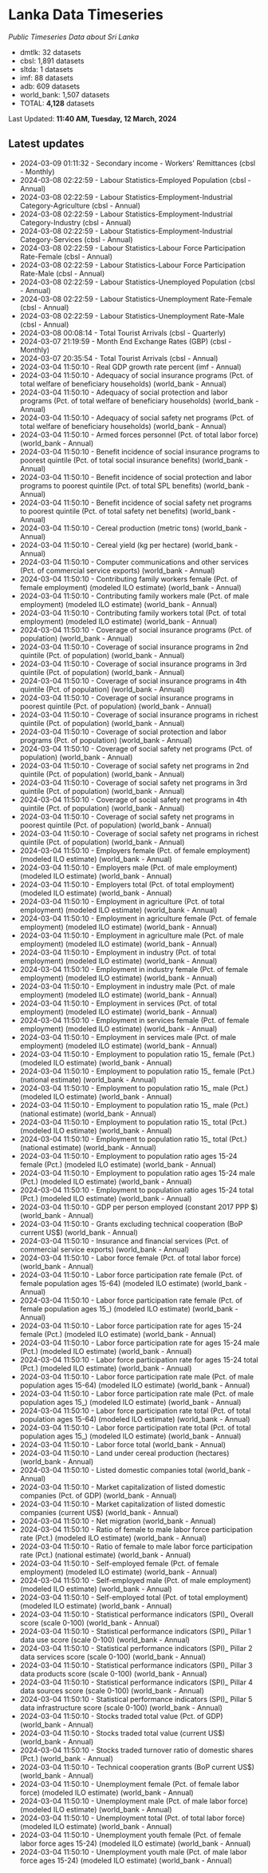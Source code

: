 # Lanka Data Timeseries
*Public Timeseries Data about Sri Lanka*

* dmtlk: 32 datasets
* cbsl: 1,891 datasets
* sltda: 1 datasets
* imf: 88 datasets
* adb: 609 datasets
* world_bank: 1,507 datasets
* TOTAL: **4,128** datasets

Last Updated: **11:40 AM, Tuesday, 12 March, 2024**

## Latest updates

* 2024-03-09 01:11:32 - Secondary income - Workers' Remittances (cbsl - Monthly)
* 2024-03-08 02:22:59 - Labour Statistics-Employed Population (cbsl - Annual)
* 2024-03-08 02:22:59 - Labour Statistics-Employment-Industrial Category-Agriculture (cbsl - Annual)
* 2024-03-08 02:22:59 - Labour Statistics-Employment-Industrial Category-Industry (cbsl - Annual)
* 2024-03-08 02:22:59 - Labour Statistics-Employment-Industrial Category-Services (cbsl - Annual)
* 2024-03-08 02:22:59 - Labour Statistics-Labour Force Participation Rate-Female (cbsl - Annual)
* 2024-03-08 02:22:59 - Labour Statistics-Labour Force Participation Rate-Male (cbsl - Annual)
* 2024-03-08 02:22:59 - Labour Statistics-Unemployed Population (cbsl - Annual)
* 2024-03-08 02:22:59 - Labour Statistics-Unemployment Rate-Female (cbsl - Annual)
* 2024-03-08 02:22:59 - Labour Statistics-Unemployment Rate-Male (cbsl - Annual)
* 2024-03-08 00:08:14 - Total Tourist Arrivals (cbsl - Quarterly)
* 2024-03-07 21:19:59 - Month End Exchange Rates (GBP) (cbsl - Monthly)
* 2024-03-07 20:35:54 - Total Tourist Arrivals (cbsl - Annual)
* 2024-03-04 11:50:10 - Real GDP growth rate percent (imf - Annual)
* 2024-03-04 11:50:10 - Adequacy of social insurance programs (Pct. of total welfare of beneficiary households) (world_bank - Annual)
* 2024-03-04 11:50:10 - Adequacy of social protection and labor programs (Pct. of total welfare of beneficiary households) (world_bank - Annual)
* 2024-03-04 11:50:10 - Adequacy of social safety net programs (Pct. of total welfare of beneficiary households) (world_bank - Annual)
* 2024-03-04 11:50:10 - Armed forces personnel (Pct. of total labor force) (world_bank - Annual)
* 2024-03-04 11:50:10 - Benefit incidence of social insurance programs to poorest quintile (Pct. of total social insurance benefits) (world_bank - Annual)
* 2024-03-04 11:50:10 - Benefit incidence of social protection and labor programs to poorest quintile (Pct. of total SPL benefits) (world_bank - Annual)
* 2024-03-04 11:50:10 - Benefit incidence of social safety net programs to poorest quintile (Pct. of total safety net benefits) (world_bank - Annual)
* 2024-03-04 11:50:10 - Cereal production (metric tons) (world_bank - Annual)
* 2024-03-04 11:50:10 - Cereal yield (kg per hectare) (world_bank - Annual)
* 2024-03-04 11:50:10 - Computer communications and other services (Pct. of commercial service exports) (world_bank - Annual)
* 2024-03-04 11:50:10 - Contributing family workers female (Pct. of female employment) (modeled ILO estimate) (world_bank - Annual)
* 2024-03-04 11:50:10 - Contributing family workers male (Pct. of male employment) (modeled ILO estimate) (world_bank - Annual)
* 2024-03-04 11:50:10 - Contributing family workers total (Pct. of total employment) (modeled ILO estimate) (world_bank - Annual)
* 2024-03-04 11:50:10 - Coverage of social insurance programs (Pct. of population) (world_bank - Annual)
* 2024-03-04 11:50:10 - Coverage of social insurance programs in 2nd quintile (Pct. of population) (world_bank - Annual)
* 2024-03-04 11:50:10 - Coverage of social insurance programs in 3rd quintile (Pct. of population) (world_bank - Annual)
* 2024-03-04 11:50:10 - Coverage of social insurance programs in 4th quintile (Pct. of population) (world_bank - Annual)
* 2024-03-04 11:50:10 - Coverage of social insurance programs in poorest quintile (Pct. of population) (world_bank - Annual)
* 2024-03-04 11:50:10 - Coverage of social insurance programs in richest quintile (Pct. of population) (world_bank - Annual)
* 2024-03-04 11:50:10 - Coverage of social protection and labor programs (Pct. of population) (world_bank - Annual)
* 2024-03-04 11:50:10 - Coverage of social safety net programs (Pct. of population) (world_bank - Annual)
* 2024-03-04 11:50:10 - Coverage of social safety net programs in 2nd quintile (Pct. of population) (world_bank - Annual)
* 2024-03-04 11:50:10 - Coverage of social safety net programs in 3rd quintile (Pct. of population) (world_bank - Annual)
* 2024-03-04 11:50:10 - Coverage of social safety net programs in 4th quintile (Pct. of population) (world_bank - Annual)
* 2024-03-04 11:50:10 - Coverage of social safety net programs in poorest quintile (Pct. of population) (world_bank - Annual)
* 2024-03-04 11:50:10 - Coverage of social safety net programs in richest quintile (Pct. of population) (world_bank - Annual)
* 2024-03-04 11:50:10 - Employers female (Pct. of female employment) (modeled ILO estimate) (world_bank - Annual)
* 2024-03-04 11:50:10 - Employers male (Pct. of male employment) (modeled ILO estimate) (world_bank - Annual)
* 2024-03-04 11:50:10 - Employers total (Pct. of total employment) (modeled ILO estimate) (world_bank - Annual)
* 2024-03-04 11:50:10 - Employment in agriculture (Pct. of total employment) (modeled ILO estimate) (world_bank - Annual)
* 2024-03-04 11:50:10 - Employment in agriculture female (Pct. of female employment) (modeled ILO estimate) (world_bank - Annual)
* 2024-03-04 11:50:10 - Employment in agriculture male (Pct. of male employment) (modeled ILO estimate) (world_bank - Annual)
* 2024-03-04 11:50:10 - Employment in industry (Pct. of total employment) (modeled ILO estimate) (world_bank - Annual)
* 2024-03-04 11:50:10 - Employment in industry female (Pct. of female employment) (modeled ILO estimate) (world_bank - Annual)
* 2024-03-04 11:50:10 - Employment in industry male (Pct. of male employment) (modeled ILO estimate) (world_bank - Annual)
* 2024-03-04 11:50:10 - Employment in services (Pct. of total employment) (modeled ILO estimate) (world_bank - Annual)
* 2024-03-04 11:50:10 - Employment in services female (Pct. of female employment) (modeled ILO estimate) (world_bank - Annual)
* 2024-03-04 11:50:10 - Employment in services male (Pct. of male employment) (modeled ILO estimate) (world_bank - Annual)
* 2024-03-04 11:50:10 - Employment to population ratio 15_ female (Pct.) (modeled ILO estimate) (world_bank - Annual)
* 2024-03-04 11:50:10 - Employment to population ratio 15_ female (Pct.) (national estimate) (world_bank - Annual)
* 2024-03-04 11:50:10 - Employment to population ratio 15_ male (Pct.) (modeled ILO estimate) (world_bank - Annual)
* 2024-03-04 11:50:10 - Employment to population ratio 15_ male (Pct.) (national estimate) (world_bank - Annual)
* 2024-03-04 11:50:10 - Employment to population ratio 15_ total (Pct.) (modeled ILO estimate) (world_bank - Annual)
* 2024-03-04 11:50:10 - Employment to population ratio 15_ total (Pct.) (national estimate) (world_bank - Annual)
* 2024-03-04 11:50:10 - Employment to population ratio ages 15-24 female (Pct.) (modeled ILO estimate) (world_bank - Annual)
* 2024-03-04 11:50:10 - Employment to population ratio ages 15-24 male (Pct.) (modeled ILO estimate) (world_bank - Annual)
* 2024-03-04 11:50:10 - Employment to population ratio ages 15-24 total (Pct.) (modeled ILO estimate) (world_bank - Annual)
* 2024-03-04 11:50:10 - GDP per person employed (constant 2017 PPP $) (world_bank - Annual)
* 2024-03-04 11:50:10 - Grants excluding technical cooperation (BoP current US$) (world_bank - Annual)
* 2024-03-04 11:50:10 - Insurance and financial services (Pct. of commercial service exports) (world_bank - Annual)
* 2024-03-04 11:50:10 - Labor force female (Pct. of total labor force) (world_bank - Annual)
* 2024-03-04 11:50:10 - Labor force participation rate female (Pct. of female population ages 15-64) (modeled ILO estimate) (world_bank - Annual)
* 2024-03-04 11:50:10 - Labor force participation rate female (Pct. of female population ages 15_) (modeled ILO estimate) (world_bank - Annual)
* 2024-03-04 11:50:10 - Labor force participation rate for ages 15-24 female (Pct.) (modeled ILO estimate) (world_bank - Annual)
* 2024-03-04 11:50:10 - Labor force participation rate for ages 15-24 male (Pct.) (modeled ILO estimate) (world_bank - Annual)
* 2024-03-04 11:50:10 - Labor force participation rate for ages 15-24 total (Pct.) (modeled ILO estimate) (world_bank - Annual)
* 2024-03-04 11:50:10 - Labor force participation rate male (Pct. of male population ages 15-64) (modeled ILO estimate) (world_bank - Annual)
* 2024-03-04 11:50:10 - Labor force participation rate male (Pct. of male population ages 15_) (modeled ILO estimate) (world_bank - Annual)
* 2024-03-04 11:50:10 - Labor force participation rate total (Pct. of total population ages 15-64) (modeled ILO estimate) (world_bank - Annual)
* 2024-03-04 11:50:10 - Labor force participation rate total (Pct. of total population ages 15_) (modeled ILO estimate) (world_bank - Annual)
* 2024-03-04 11:50:10 - Labor force total (world_bank - Annual)
* 2024-03-04 11:50:10 - Land under cereal production (hectares) (world_bank - Annual)
* 2024-03-04 11:50:10 - Listed domestic companies total (world_bank - Annual)
* 2024-03-04 11:50:10 - Market capitalization of listed domestic companies (Pct. of GDP) (world_bank - Annual)
* 2024-03-04 11:50:10 - Market capitalization of listed domestic companies (current US$) (world_bank - Annual)
* 2024-03-04 11:50:10 - Net migration (world_bank - Annual)
* 2024-03-04 11:50:10 - Ratio of female to male labor force participation rate (Pct.) (modeled ILO estimate) (world_bank - Annual)
* 2024-03-04 11:50:10 - Ratio of female to male labor force participation rate (Pct.) (national estimate) (world_bank - Annual)
* 2024-03-04 11:50:10 - Self-employed female (Pct. of female employment) (modeled ILO estimate) (world_bank - Annual)
* 2024-03-04 11:50:10 - Self-employed male (Pct. of male employment) (modeled ILO estimate) (world_bank - Annual)
* 2024-03-04 11:50:10 - Self-employed total (Pct. of total employment) (modeled ILO estimate) (world_bank - Annual)
* 2024-03-04 11:50:10 - Statistical performance indicators (SPI)_ Overall score (scale 0-100) (world_bank - Annual)
* 2024-03-04 11:50:10 - Statistical performance indicators (SPI)_ Pillar 1 data use score (scale 0-100) (world_bank - Annual)
* 2024-03-04 11:50:10 - Statistical performance indicators (SPI)_ Pillar 2 data services score (scale 0-100) (world_bank - Annual)
* 2024-03-04 11:50:10 - Statistical performance indicators (SPI)_ Pillar 3 data products score (scale 0-100) (world_bank - Annual)
* 2024-03-04 11:50:10 - Statistical performance indicators (SPI)_ Pillar 4 data sources score (scale 0-100) (world_bank - Annual)
* 2024-03-04 11:50:10 - Statistical performance indicators (SPI)_ Pillar 5 data infrastructure score (scale 0-100) (world_bank - Annual)
* 2024-03-04 11:50:10 - Stocks traded total value (Pct. of GDP) (world_bank - Annual)
* 2024-03-04 11:50:10 - Stocks traded total value (current US$) (world_bank - Annual)
* 2024-03-04 11:50:10 - Stocks traded turnover ratio of domestic shares (Pct.) (world_bank - Annual)
* 2024-03-04 11:50:10 - Technical cooperation grants (BoP current US$) (world_bank - Annual)
* 2024-03-04 11:50:10 - Unemployment female (Pct. of female labor force) (modeled ILO estimate) (world_bank - Annual)
* 2024-03-04 11:50:10 - Unemployment male (Pct. of male labor force) (modeled ILO estimate) (world_bank - Annual)
* 2024-03-04 11:50:10 - Unemployment total (Pct. of total labor force) (modeled ILO estimate) (world_bank - Annual)
* 2024-03-04 11:50:10 - Unemployment youth female (Pct. of female labor force ages 15-24) (modeled ILO estimate) (world_bank - Annual)
* 2024-03-04 11:50:10 - Unemployment youth male (Pct. of male labor force ages 15-24) (modeled ILO estimate) (world_bank - Annual)